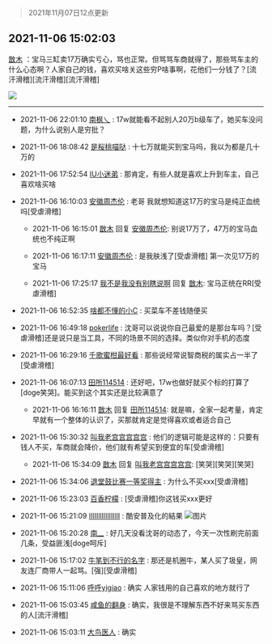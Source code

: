 > 2021年11月07日12点更新
<link rel="stylesheet" href="https://cdn.jsdelivr.net/gh/taotie6/sampleJSON@main/css/photo_show.css">
<meta name="referrer" content="no-referrer" />


 ## 2021-11-06 15:02:03 

 [㪚木](https://www.coolapk.com/feed/31263971?shareKey=ZTY1NGQyODJlM2M1NjE4NjQzOWE~) ：宝马三缸卖17万确实亏心，骂也正常。但骂骂车商就得了，那些骂车主的什么心态啊？人家自己的钱，喜欢买啥关这些穷P啥事啊，花他们一分钱了？[流汗滑稽][流汗滑稽][流汗滑稽] 

<div class="album">
<img class="img-item" src="https://image.coolapk.com/feed/2021/1106/15/1081091_f70a2eb1_2122_2598@1080x361.png" />
</div>

 ------- 

- 2021-11-06 22:01:10 [南枫乀](uid=764080) : 17w就能看不起别人20万b级车了，她买车没问题，为什么说别人是穷批？ 

- 2021-11-06 18:08:42 [是桜桃喵哒](uid=3800103) : 十七万就能买到宝马吗，我以为都是几十万的 

- 2021-11-06 17:52:54 [IU小迷弟](uid=2571083) : 那肯定，有些人就是喜欢上升到车主，自己喜欢啥买啥 

- 2021-11-06 16:10:03 [安徽周杰伦](uid=15006328) : 老哥 我就想知道这17万的宝马是纯正血统吗[受虐滑稽] 

    - 2021-11-06 16:15:01 [㪚木](uid=1081091) 回复 [安徽周杰伦](uid=15006328): 别说17万了，47万的宝马血统也不纯正啊 

    - 2021-11-06 16:17:11 [安徽周杰伦](uid=15006328) : 是我肤浅了[受虐滑稽] 第一次见17万的宝马 

    - 2021-11-06 17:25:17 [我不是我没有别瞎说啊](uid=2231912) 回复 [㪚木](uid=1081091): 宝马正统在RR[受虐滑稽] 

- 2021-11-06 16:52:35 [啥都不懂的小C](uid=2418955) : 买菜车不差钱随便买 

- 2021-11-06 16:49:18 [pokerlife](uid=575409) : 沈哥可以说说你自己最爱的是那台车吗？[受虐滑稽]还是说只是当工具，不同的场景不同的选择。类似你对手机的态度 

- 2021-11-06 16:29:16 [千歌蜜柑最好看](uid=1256624) : 那些说经常说智商税的属实占一半了[受虐滑稽] 

- 2021-11-06 16:07:13 [田所114514](uid=3589504) : 还好吧，17w也做好就买个标的打算了[doge笑哭]。能买到这个其实还是比较满意了 

    - 2021-11-06 16:16:11 [㪚木](uid=1081091) 回复 [田所114514](uid=3589504): 就是嘛，全家一起考量，肯定早就有一个整体的认识了，买那就肯定是觉得喜欢或者适合自己 

- 2021-11-06 15:30:32 [叫我老宫宫宫宫宫](uid=3450877) : 他们的逻辑可能是这样的：只要有钱人不买，车商就会降价，他们就有希望买到便宜的车[受虐滑稽] 

    - 2021-11-06 15:34:09 [㪚木](uid=1081091) 回复 [叫我老宫宫宫宫宫](uid=3450877): [笑哭][笑哭][笑哭] 

- 2021-11-06 15:34:06 [退堂鼓比赛一等奖得主](uid=2689677) : 为什么不买xxx[受虐滑稽] 

- 2021-11-06 15:23:03 [百香柠檬](uid=2068085) : [受虐滑稽]你这钱买xxx更好 

- 2021-11-06 15:21:09 [IIlIIllIlIIllIlII](uid=1286315) : 酷安普及化的結果 ![图片](https://image.coolapk.com/feed/2021/1106/15/1286315_f02a68a1_3268_725@76x67.gif)

- 2021-11-06 15:20:28 [南__](uid=903591) : 好几天没看沈哥的动态了，今天一次性刷完前面几条，受益匪浅[doge呵斥] 

- 2021-11-06 15:17:02 [牛笔到不行的名字](uid=2374460) : 那还是机圈牛，某人买了圾皇，网友连厂商带人一起骂。[强][受虐滑稽] 

- 2021-11-06 15:11:06 [呼呼yigiao](uid=3884903) : 确实 人家钱用的自己喜欢的地方就行了 

- 2021-11-06 15:03:45 [咸鱼的翻身](uid=3945270) : 确实，我很是不理解东西不好来骂买东西的人[流汗滑稽] 

- 2021-11-06 15:03:11 [大鸟医人](uid=1511304) : 确实 

